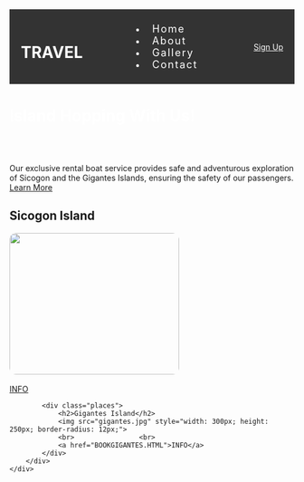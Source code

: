 <!DOCTYPE html>
<html>
<head>
	<title>Rental Boat</title>
	<link rel="preconnect" href="https://fonts.gstatic.com">
	<link href="https://fonts.googleapis.com/css2?family=Poppins:wght@300&display=swap" rel="stylesheet">
	<link rel="stylesheet" type="text/css" href="styles.css">
	<link rel="stylesheet" type="text/css" href="about.css">
	<link rel="stylesheet" type="text/css" href="contact.css">
	<link rel="stylesheet" type="text/css" href="photo.css">
    <style>
         .navbar {
            background-color: #333;
            color: white;
            padding: 10px 20px;
            display: flex;
            justify-content: space-between;
            align-items: center;
        }
        h1{
            color: white;
        }
        .menu ul li a {
             text-decoration: none;
             color: white;
            padding: 5px 12px;
             letter-spacing: 2px;
            font-size: 18px
        }
        .signup a{
            color: white;
        }
    </style>
</head>
<body>
	<div class="navbar">
		<div class="logo">
			<h1>TRAVEL</h1>
		</div>
		<div class="menu">
			<ul>
				<li><a href="mywebsite.html">Home</a></li>
				<li><a href="about.html">About</a></li>
				<li><a href="photo.html">Gallery</a></li>
				<li><a href="contact.html">Contact</a></li>
			</ul>
		</div>
		<div class="signup">
			<a href="signup.html">Sign Up</a>
		</div>
	</div>
	<div class="body">
		<div class="heading">
			<h1> <b>Island Hopping With Us!</b></h1>
			<br>
			<p> </p>
			<br>Our exclusive rental boat service provides safe and adventurous exploration of Sicogon and the Gigantes Islands, ensuring the safety of our passengers.
			<br>
			<a href="learn.html">Learn More</a>
		</div>
		<div class="tours">
			<div class="places">
				<h2>Sicogon Island</h2>
				<img src="sicog.jpg" style="width: 300px; height: 250px; border-radius: 12px;">
				<br>
				<br>
				<a href="BOOKSICOGON.HTML">INFO</a>
			</div>
			
			<div class="places">
				<h2>Gigantes Island</h2> 
				<img src="gigantes.jpg" style="width: 300px; height: 250px; border-radius: 12px;">
				<br>				<br>
				<a href="BOOKGIGANTES.HTML">INFO</a>
			</div>
		</div>
	</div>

	
</body>
</html>
